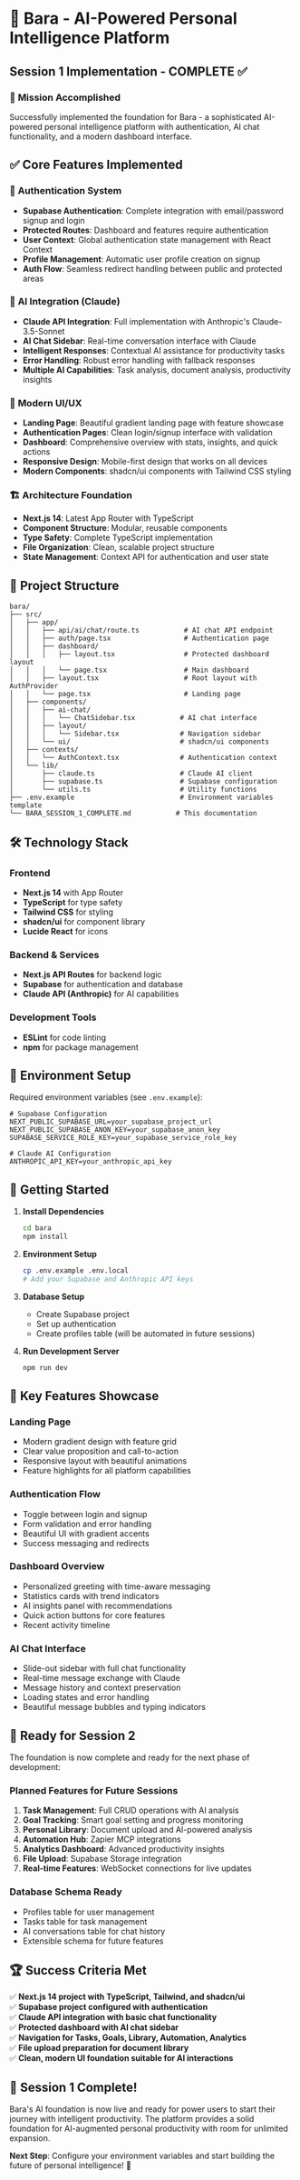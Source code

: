 # 🚀 Bara - AI-Powered Personal Intelligence Platform
## Session 1 Implementation - COMPLETE ✅

### 🎯 **Mission Accomplished**
Successfully implemented the foundation for Bara - a sophisticated AI-powered personal intelligence platform with authentication, AI chat functionality, and a modern dashboard interface.

## ✅ **Core Features Implemented**

### 🔐 **Authentication System**
- **Supabase Authentication**: Complete integration with email/password signup and login
- **Protected Routes**: Dashboard and features require authentication
- **User Context**: Global authentication state management with React Context
- **Profile Management**: Automatic user profile creation on signup
- **Auth Flow**: Seamless redirect handling between public and protected areas

### 🤖 **AI Integration (Claude)**
- **Claude API Integration**: Full implementation with Anthropic's Claude-3.5-Sonnet
- **AI Chat Sidebar**: Real-time conversation interface with Claude
- **Intelligent Responses**: Contextual AI assistance for productivity tasks
- **Error Handling**: Robust error handling with fallback responses
- **Multiple AI Capabilities**: Task analysis, document analysis, productivity insights

### 🎨 **Modern UI/UX**
- **Landing Page**: Beautiful gradient landing page with feature showcase
- **Authentication Pages**: Clean login/signup interface with validation
- **Dashboard**: Comprehensive overview with stats, insights, and quick actions
- **Responsive Design**: Mobile-first design that works on all devices
- **Modern Components**: shadcn/ui components with Tailwind CSS styling

### 🏗️ **Architecture Foundation**
- **Next.js 14**: Latest App Router with TypeScript
- **Component Structure**: Modular, reusable components
- **Type Safety**: Complete TypeScript implementation
- **File Organization**: Clean, scalable project structure
- **State Management**: Context API for authentication and user state

## 📁 **Project Structure**

```
bara/
├── src/
│   ├── app/
│   │   ├── api/ai/chat/route.ts           # AI chat API endpoint
│   │   ├── auth/page.tsx                  # Authentication page
│   │   ├── dashboard/
│   │   │   ├── layout.tsx                 # Protected dashboard layout
│   │   │   └── page.tsx                   # Main dashboard
│   │   ├── layout.tsx                     # Root layout with AuthProvider
│   │   └── page.tsx                       # Landing page
│   ├── components/
│   │   ├── ai-chat/
│   │   │   └── ChatSidebar.tsx           # AI chat interface
│   │   ├── layout/
│   │   │   └── Sidebar.tsx               # Navigation sidebar
│   │   └── ui/                           # shadcn/ui components
│   ├── contexts/
│   │   └── AuthContext.tsx               # Authentication context
│   └── lib/
│       ├── claude.ts                     # Claude AI client
│       ├── supabase.ts                   # Supabase configuration
│       └── utils.ts                      # Utility functions
├── .env.example                          # Environment variables template
└── BARA_SESSION_1_COMPLETE.md           # This documentation
```

## 🛠️ **Technology Stack**

### **Frontend**
- **Next.js 14** with App Router
- **TypeScript** for type safety
- **Tailwind CSS** for styling
- **shadcn/ui** for component library
- **Lucide React** for icons

### **Backend & Services**
- **Next.js API Routes** for backend logic
- **Supabase** for authentication and database
- **Claude API (Anthropic)** for AI capabilities

### **Development Tools**
- **ESLint** for code linting
- **npm** for package management

## 🔧 **Environment Setup**

Required environment variables (see `.env.example`):
```env
# Supabase Configuration
NEXT_PUBLIC_SUPABASE_URL=your_supabase_project_url
NEXT_PUBLIC_SUPABASE_ANON_KEY=your_supabase_anon_key
SUPABASE_SERVICE_ROLE_KEY=your_supabase_service_role_key

# Claude AI Configuration
ANTHROPIC_API_KEY=your_anthropic_api_key
```

## 🚀 **Getting Started**

1. **Install Dependencies**
   ```bash
   cd bara
   npm install
   ```

2. **Environment Setup**
   ```bash
   cp .env.example .env.local
   # Add your Supabase and Anthropic API keys
   ```

3. **Database Setup**
   - Create Supabase project
   - Set up authentication
   - Create profiles table (will be automated in future sessions)

4. **Run Development Server**
   ```bash
   npm run dev
   ```

## 🎨 **Key Features Showcase**

### **Landing Page**
- Modern gradient design with feature grid
- Clear value proposition and call-to-action
- Responsive layout with beautiful animations
- Feature highlights for all platform capabilities

### **Authentication Flow**
- Toggle between login and signup
- Form validation and error handling
- Beautiful UI with gradient accents
- Success messaging and redirects

### **Dashboard Overview**
- Personalized greeting with time-aware messaging
- Statistics cards with trend indicators
- AI insights panel with recommendations
- Quick action buttons for core features
- Recent activity timeline

### **AI Chat Interface**
- Slide-out sidebar with full chat functionality
- Real-time message exchange with Claude
- Message history and context preservation
- Loading states and error handling
- Beautiful message bubbles and typing indicators

## 🔮 **Ready for Session 2**

The foundation is now complete and ready for the next phase of development:

### **Planned Features for Future Sessions**
1. **Task Management**: Full CRUD operations with AI analysis
2. **Goal Tracking**: Smart goal setting and progress monitoring
3. **Personal Library**: Document upload and AI-powered analysis
4. **Automation Hub**: Zapier MCP integrations
5. **Analytics Dashboard**: Advanced productivity insights
6. **File Upload**: Supabase Storage integration
7. **Real-time Features**: WebSocket connections for live updates

### **Database Schema Ready**
- Profiles table for user management
- Tasks table for task management
- AI conversations table for chat history
- Extensible schema for future features

## 🏆 **Success Criteria Met**

✅ **Next.js 14 project with TypeScript, Tailwind, and shadcn/ui**  
✅ **Supabase project configured with authentication**  
✅ **Claude API integration with basic chat functionality**  
✅ **Protected dashboard with AI chat sidebar**  
✅ **Navigation for Tasks, Goals, Library, Automation, Analytics**  
✅ **File upload preparation for document library**  
✅ **Clean, modern UI foundation suitable for AI interactions**  

## 🎉 **Session 1 Complete!**

Bara's AI foundation is now live and ready for power users to start their journey with intelligent productivity. The platform provides a solid foundation for AI-augmented personal productivity with room for unlimited expansion.

**Next Step**: Configure your environment variables and start building the future of personal intelligence! 🚀 